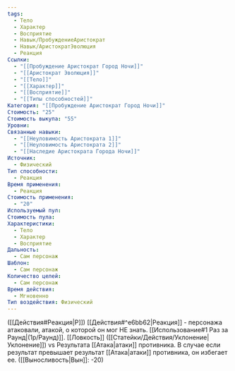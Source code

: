 ```yaml
---
tags:
  - Тело
  - Характер
  - Восприятие
  - Навык/ПробуждениеАристократ
  - Навык/АристократЭволюция
  - Реакция
Ссылки:
  - "[[Пробуждение Аристократ Город Ночи]]"
  - "[[Аристократ Эволюция]]"
  - "[[Тело]]"
  - "[[Характер]]"
  - "[[Восприятие]]"
  - "[[Типы способностей]]"
Категория: "[[Пробуждение Аристократ Город Ночи]]"
Стоимость: "25"
Стоимость выкупа: "55"
Уровни: 
Связанные навыки:
  - "[[Неуловимость Аристократа 1]]"
  - "[[Неуловимость Аристократа 2]]"
  - "[[Наследие Аристократа Города Ночи]]"
Источник:
  - Физический
Тип способности:
  - Реакция
Время применения:
  - Реакция
Стоимость применения:
  - "20"
Используемый пул: 
Стоимость пула: 
Характеристики:
  - Тело
  - Характер
  - Восприятие
Дальность:
  - Сам персонаж
Шаблон:
  - Сам персонаж
Количество целей:
  - Сам персонаж
Время действия:
  - Мгновенно
Тип воздействия: Физический
---
```

([[Действия#Реакция|Р]]) [[Действия#^e6bb62|Реакция]] - персонажа атаковали, атакой, о которой он мог НЕ знать. [[Использование#1 Раз за Раунд|(1р/Раунд)]]. [[Ловкость]] ([[Статейки/Действия/Уклонение|Уклонение]]) vs Результата [[Атака|атаки]]
противника.  В случае если результат превышает результат [[Атака|атаки]] противника, он избегает ее. ([[Выносливость|Вын]]: -20)